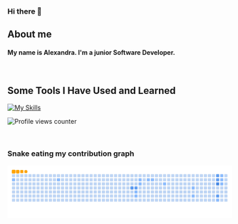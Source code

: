 ### Hi there 👋

## About me
#### My name is Alexandra. I'm a junior Software Developer.
<br/> 

## Some Tools I Have Used and Learned

[![My Skills](https://skills.thijs.gg/icons?i=html,css,js,react,nodejs,kotlin,swift,flutter,figma&theme=light)](https://skills.thijs.gg)

![Profile views counter](https://komarev.com/ghpvc/?username=SashaWouse&&style=flat&color=brightgreen)

<br/>

### Snake eating my contribution graph
![snake gif](https://github.com/SashaWouse/SashaWouse/blob/output/github-contribution-grid-snake.gif)

<!--
**SashaWouse/SashaWouse** is a ✨ _special_ ✨ repository because its `README.md` (this file) appears on your GitHub profile.

Here are some ideas to get you started:

- 🔭 I’m currently working on ...
- 🌱 I’m currently learning ...
- 👯 I’m looking to collaborate on ...
- 🤔 I’m looking for help with ...
- 💬 Ask me about ...
- 📫 How to reach me: ...
- 😄 Pronouns: ...
- ⚡ Fun fact: ...
-->
